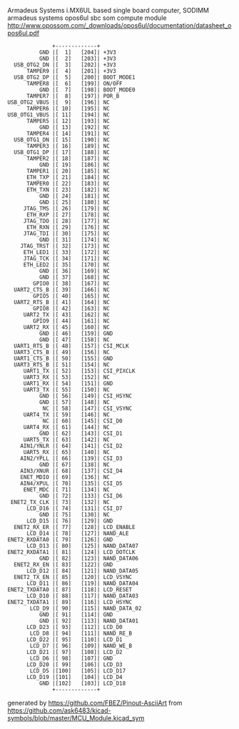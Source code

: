 Armadeus Systems i.MX6UL based single board computer, SODIMM
armadeus systems opos6ul sbc som compute module
http://www.opossom.com/_downloads/opos6ul/documentation/datasheet_opos6ul.pdf


	              +-------------+
	          GND |[  1]   [204]| +3V3
	          GND |[  2]   [203]| +3V3
	  USB_OTG2_DN |[  3]   [202]| +3V3
	      TAMPER9 |[  4]   [201]| +3V3
	  USB_OTG2_DP |[  5]   [200]| BOOT_MODE1
	      TAMPER8 |[  6]   [199]| ON/OFF
	          GND |[  7]   [198]| BOOT_MODE0
	      TAMPER7 |[  8]   [197]| POR_B
	USB_OTG2_VBUS |[  9]   [196]| NC
	      TAMPER6 |[ 10]   [195]| NC
	USB_OTG1_VBUS |[ 11]   [194]| NC
	      TAMPER5 |[ 12]   [193]| NC
	          GND |[ 13]   [192]| NC
	      TAMPER4 |[ 14]   [191]| NC
	  USB_OTG1_DN |[ 15]   [190]| NC
	      TAMPER3 |[ 16]   [189]| NC
	  USB_OTG1_DP |[ 17]   [188]| NC
	      TAMPER2 |[ 18]   [187]| NC
	          GND |[ 19]   [186]| NC
	      TAMPER1 |[ 20]   [185]| NC
	      ETH_TXP |[ 21]   [184]| NC
	      TAMPER0 |[ 22]   [183]| NC
	      ETH_TXN |[ 23]   [182]| NC
	          GND |[ 24]   [181]| NC
	          GND |[ 25]   [180]| NC
	     JTAG_TMS |[ 26]   [179]| NC
	      ETH_RXP |[ 27]   [178]| NC
	     JTAG_TDO |[ 28]   [177]| NC
	      ETH_RXN |[ 29]   [176]| NC
	     JTAG_TDI |[ 30]   [175]| NC
	          GND |[ 31]   [174]| NC
	    JTAG_TRST |[ 32]   [173]| NC
	     ETH_LED1 |[ 33]   [172]| NC
	     JTAG_TCK |[ 34]   [171]| NC
	     ETH_LED2 |[ 35]   [170]| NC
	          GND |[ 36]   [169]| NC
	          GND |[ 37]   [168]| NC
	        GPIO0 |[ 38]   [167]| NC
	  UART2_CTS_B |[ 39]   [166]| NC
	        GPIO5 |[ 40]   [165]| NC
	  UART2_RTS_B |[ 41]   [164]| NC
	        GPIO8 |[ 42]   [163]| NC
	     UART2_TX |[ 43]   [162]| NC
	        GPIO9 |[ 44]   [161]| NC
	     UART2_RX |[ 45]   [160]| NC
	          GND |[ 46]   [159]| GND
	          GND |[ 47]   [158]| NC
	  UART1_RTS_B |[ 48]   [157]| CSI_MCLK
	  UART3_CTS_B |[ 49]   [156]| NC
	  UART1_CTS_B |[ 50]   [155]| GND
	  UART3_RTS_B |[ 51]   [154]| NC
	     UART1_TX |[ 52]   [153]| CSI_PIXCLK
	     UART3_RX |[ 53]   [152]| NC
	     UART1_RX |[ 54]   [151]| GND
	     UART3_TX |[ 55]   [150]| NC
	          GND |[ 56]   [149]| CSI_HSYNC
	          GND |[ 57]   [148]| NC
	           NC |[ 58]   [147]| CSI_VSYNC
	     UART4_TX |[ 59]   [146]| NC
	           NC |[ 60]   [145]| CSI_D0
	     UART4_RX |[ 61]   [144]| NC
	          GND |[ 62]   [143]| CSI_D1
	     UART5_TX |[ 63]   [142]| NC
	    AIN1/YNLR |[ 64]   [141]| CSI_D2
	     UART5_RX |[ 65]   [140]| NC
	    AIN2/YPLL |[ 66]   [139]| CSI_D3
	          GND |[ 67]   [138]| NC
	    AIN3/XNUR |[ 68]   [137]| CSI_D4
	    ENET_MDIO |[ 69]   [136]| NC
	    AIN4/XPUL |[ 70]   [135]| CSI_D5
	     ENET_MDC |[ 71]   [134]| NC
	          GND |[ 72]   [133]| CSI_D6
	 ENET2_TX_CLK |[ 73]   [132]| NC
	      LCD_D16 |[ 74]   [131]| CSI_D7
	          GND |[ 75]   [130]| NC
	      LCD_D15 |[ 76]   [129]| GND
	  ENET2_RX_ER |[ 77]   [128]| LCD_ENABLE
	      LCD_D14 |[ 78]   [127]| NAND_ALE
	ENET2_RXDATA0 |[ 79]   [126]| GND
	      LCD_D13 |[ 80]   [125]| NAND_DATA07
	ENET2_RXDATA1 |[ 81]   [124]| LCD_DOTCLK
	          GND |[ 82]   [123]| NAND_DATA06
	  ENET2_RX_EN |[ 83]   [122]| GND
	      LCD_D12 |[ 84]   [121]| NAND_DATA05
	  ENET2_TX_EN |[ 85]   [120]| LCD_VSYNC
	      LCD_D11 |[ 86]   [119]| NAND_DATA04
	ENET2_TXDATA0 |[ 87]   [118]| LCD_RESET
	      LCD_D10 |[ 88]   [117]| NAND_DATA03
	ENET2_TXDATA1 |[ 89]   [116]| LCD_HSYNC
	       LCD_D9 |[ 90]   [115]| NAND_DATA_02
	          GND |[ 91]   [114]| GND
	          GND |[ 92]   [113]| NAND_DATA01
	      LCD_D23 |[ 93]   [112]| LCD_D0
	       LCD_D8 |[ 94]   [111]| NAND_RE_B
	      LCD_D22 |[ 95]   [110]| LCD_D1
	       LCD_D7 |[ 96]   [109]| NAND_WE_B
	      LCD_D21 |[ 97]   [108]| LCD_D2
	       LCD_D6 |[ 98]   [107]| GND
	      LCD_D20 |[ 99]   [106]| LCD_D3
	       LCD_D5 |[100]   [105]| LCD_D17
	      LCD_D19 |[101]   [104]| LCD_D4
	          GND |[102]   [103]| LCD_D18
	              +-------------+


generated by https://github.com/FBEZ/Pinout-AsciiArt from https://github.com/ask6483/kicad-symbols/blob/master/MCU_Module.kicad_sym